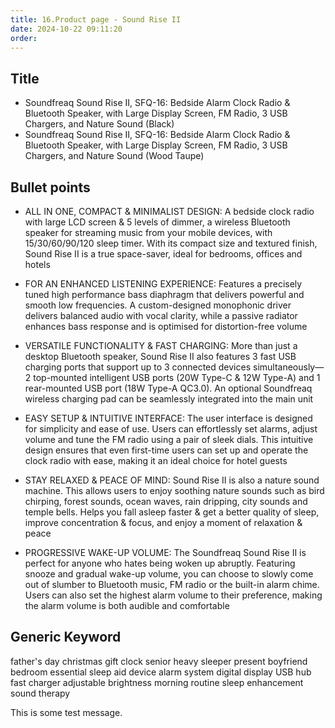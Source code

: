 ```yaml
---
title: 16.Product page - Sound Rise II
date: 2024-10-22 09:11:20
order:
---
```


## Title

- Soundfreaq Sound Rise II, SFQ-16: Bedside Alarm Clock Radio & Bluetooth Speaker, with Large Display Screen, FM Radio, 3 USB Chargers, and Nature Sound (Black)
- Soundfreaq Sound Rise II, SFQ-16: Bedside Alarm Clock Radio & Bluetooth Speaker, with Large Display Screen, FM Radio, 3 USB Chargers, and Nature Sound (Wood Taupe)

## Bullet points

- ALL IN ONE, COMPACT & MINIMALIST DESIGN: A bedside clock radio with large LCD screen & 5 levels of dimmer, a wireless Bluetooth speaker for streaming music from your mobile devices, with 15/30/60/90/120 sleep timer. With its compact size and textured finish, Sound Rise II is a true space-saver, ideal for bedrooms, offices and hotels

- FOR AN ENHANCED LISTENING EXPERIENCE: Features a precisely tuned high performance bass diaphragm that delivers powerful and smooth low frequencies. A custom-designed monophonic driver delivers balanced audio with vocal clarity, while a passive radiator enhances bass response and is optimised for distortion-free volume

- VERSATILE FUNCTIONALITY & FAST CHARGING: More than just a desktop Bluetooth speaker, Sound Rise II also features 3 fast USB charging ports that support up to 3 connected devices simultaneously—2 top-mounted intelligent USB ports (20W Type-C & 12W Type-A) and 1 rear-mounted USB port (18W Type-A QC3.0). An optional Soundfreaq wireless charging pad can be seamlessly integrated into the main unit

- EASY SETUP & INTUITIVE INTERFACE: The user interface is designed for simplicity and ease of use. Users can effortlessly set alarms, adjust volume and tune the FM radio using a pair of sleek dials. This intuitive design ensures that even first-time users can set up and operate the clock radio with ease, making it an ideal choice for hotel guests

- STAY RELAXED & PEACE OF MIND: Sound Rise II is also a nature sound machine. This allows users to enjoy soothing nature sounds such as bird chirping, forest sounds, ocean waves, rain dripping, city sounds and temple bells. Helps you fall asleep faster & get a better quality of sleep, improve concentration & focus, and enjoy a moment of relaxation & peace

- PROGRESSIVE WAKE-UP VOLUME: The Soundfreaq Sound Rise II is perfect for anyone who hates being woken up abruptly. Featuring snooze and gradual wake-up volume, you can choose to slowly come out of slumber to Bluetooth music, FM radio or the built-in alarm chime. Users can also set the highest alarm volume to their preference, making the alarm volume is both audible and comfortable

## Generic Keyword

father's day christmas gift clock senior heavy sleeper present boyfriend bedroom essential sleep aid device alarm system digital display USB hub fast charger adjustable brightness morning routine sleep enhancement sound therapy


This is some test message.
